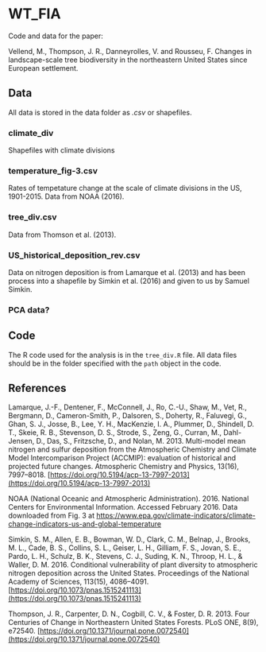# WT_FIA

Code and data for the paper:

Vellend, M., Thompson, J. R., Danneyrolles, V. and Rousseu, F. Changes in landscape-scale tree biodiversity in the northeastern United States since European settlement.


## Data

All data is stored in the data folder as *.csv* or shapefiles.

### climate_div

Shapefiles with climate divisions


### temperature_fig-3.csv

Rates of tempetature change at the scale of climate divisions in the US, 1901-2015. Data from NOAA (2016).

### tree_div.csv

Data from Thomson et al. (2013).

### US_historical_deposition_rev.csv

Data on nitrogen deposition is from Lamarque et al. (2013) and has been process into a shapefile by Simkin et al. (2016) and given to us by Samuel Simkin.

### PCA data?

## Code

The R code used for the analysis is in the `tree_div.R` file. All data files should be in the folder specified with the `path` object in the code.

## References

Lamarque, J.-F., Dentener, F., McConnell, J., Ro, C.-U., Shaw, M., Vet, R., Bergmann, D., Cameron-Smith, P., Dalsoren, S., Doherty, R., Faluvegi, G., Ghan, S. J., Josse, B., Lee, Y. H., MacKenzie, I. A., Plummer, D., Shindell, D. T., Skeie, R. B., Stevenson, D. S., Strode, S., Zeng, G., Curran, M., Dahl-Jensen, D., Das, S., Fritzsche, D., and Nolan, M. 2013. Multi-model mean nitrogen and sulfur deposition from the Atmospheric Chemistry and Climate Model Intercomparison Project (ACCMIP): evaluation of historical and projected future changes. Atmospheric Chemistry and Physics, 13(16), 7997–8018. [https://doi.org/10.5194/acp-13-7997-2013](https://doi.org/10.5194/acp-13-7997-2013)

NOAA (National Oceanic and Atmospheric Administration). 2016. National Centers for Environmental Information. Accessed February 2016. Data downloaded from Fig. 3 at https://www.epa.gov/climate-indicators/climate-change-indicators-us-and-global-temperature

Simkin, S. M., Allen, E. B., Bowman, W. D., Clark, C. M., Belnap, J., Brooks, M. L., Cade, B. S., Collins, S. L., Geiser, L. H., Gilliam, F. S., Jovan, S. E., Pardo, L. H., Schulz, B. K., Stevens, C. J., Suding, K. N., Throop, H. L., & Waller, D. M. 2016. Conditional vulnerability of plant diversity to atmospheric nitrogen deposition across the United States. Proceedings of the National Academy of Sciences, 113(15), 4086–4091. [https://doi.org/10.1073/pnas.1515241113](https://doi.org/10.1073/pnas.1515241113)

Thompson, J. R., Carpenter, D. N., Cogbill, C. V., & Foster, D. R. 2013. Four Centuries of Change in Northeastern United States Forests. PLoS ONE, 8(9), e72540. [https://doi.org/10.1371/journal.pone.0072540](https://doi.org/10.1371/journal.pone.0072540)




